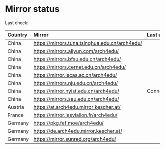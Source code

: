 <script src="./time.js"></script>
# Mirror status
Last check: <script type="text/javascript">localize(1740867584.5114849);</script>

|Country|Mirror|Last update|
|:------|:-----|:----------|
|China|https://mirrors.tuna.tsinghua.edu.cn/arch4edu/|<script type="text/javascript">localize(1740854321);</script>|
|China|https://mirrors.aliyun.com/arch4edu/|<script type="text/javascript">localize(1740854321);</script>|
|China|https://mirrors.bfsu.edu.cn/arch4edu/|<script type="text/javascript">localize(1740811324);</script>|
|China|https://mirrors.cernet.edu.cn/arch4edu/|<script type="text/javascript">localize(1740854321);</script>|
|China|https://mirror.iscas.ac.cn/arch4edu/|<script type="text/javascript">localize(1740854321);</script>|
|China|https://mirrors.nju.edu.cn/arch4edu/|<script type="text/javascript">localize(1740811324);</script>|
|China|https://mirror.nyist.edu.cn/arch4edu/|ConnectionError|
|China|https://mirrors.sau.edu.cn/arch4edu/|<script type="text/javascript">localize(1731653531);</script>|
|Austria|https://at.arch4edu.mirror.kescher.at/|<script type="text/javascript">localize(1740811324);</script>|
|France|https://mirror.lesviallon.fr/arch4edu/|<script type="text/javascript">localize(1740854321);</script>|
|Germany|https://pkg.fef.moe/arch4edu/|<script type="text/javascript">localize(1740811324);</script>|
|Germany|https://de.arch4edu.mirror.kescher.at/|<script type="text/javascript">localize(1740811324);</script>|
|Germany|https://mirror.sunred.org/arch4edu/|<script type="text/javascript">localize(1740811324);</script>|

<script src="./tablefilter/tablefilter.js"></script>
<script src="./table.js"></script>
